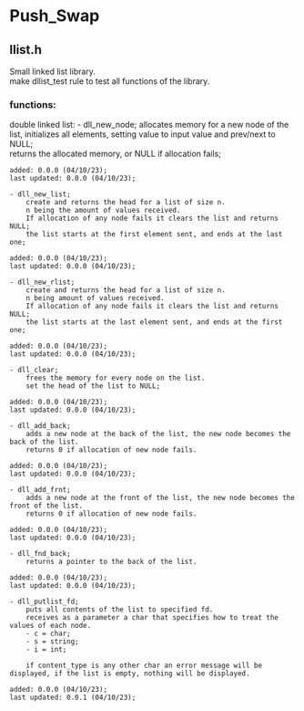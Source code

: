 # Push_Swap

## llist.h

Small linked list library.  
make dllist_test rule to test all functions of the library.  

### functions:  
double linked list:
    - dll_new_node; 
        allocates memory for a new node of the list, initializes all elements, setting value to input value and prev/next to NULL;  
        returns the allocated memory, or NULL if allocation fails;  

    added: 0.0.0 (04/10/23);  
    last updated: 0.0.0 (04/10/23);  

    - dll_new_list;  
        create and returns the head for a list of size n.  
        n being the amount of values received.  
        If allocation of any node fails it clears the list and returns NULL;  
        the list starts at the first element sent, and ends at the last one;  

    added: 0.0.0 (04/10/23);  
    last updated: 0.0.0 (04/10/23);  

    - dll_new_rlist;  
        create and returns the head for a list of size n.  
        n being amount of values received.  
        If allocation of any node fails it clears the list and returns NULL;  
        the list starts at the last element sent, and ends at the first one;  

    added: 0.0.0 (04/10/23);  
    last updated: 0.0.0 (04/10/23);  

    - dll_clear;  
        frees the memory for every node on the list.  
        set the head of the list to NULL;  

    added: 0.0.0 (04/10/23);  
    last updated: 0.0.0 (04/10/23);  

    - dll_add_back;  
        adds a new node at the back of the list, the new node becomes the back of the list.  
        returns 0 if allocation of new node fails.  

    added: 0.0.0 (04/10/23);  
    last updated: 0.0.0 (04/10/23);  

    - dll_add_frnt;  
        adds a new node at the front of the list, the new node becomes the front of the list.  
        returns 0 if allocation of new node fails.  

    added: 0.0.0 (04/10/23);  
    last updated: 0.0.0 (04/10/23);  

    - dll_fnd_back;  
        returns a pointer to the back of the list.  

    added: 0.0.0 (04/10/23);  
    last updated: 0.0.0 (04/10/23);  

    - dll_putlist_fd;  
        puts all contents of the list to specified fd.  
        receives as a parameter a char that specifies how to treat the values of each node.  
        - c = char;  
        - s = string;  
        - i = int; 

        if content_type is any other char an error message will be displayed, if the list is empty, nothing will be displayed.  

    added: 0.0.0 (04/10/23);  
    last updated: 0.0.1 (04/10/23);  
